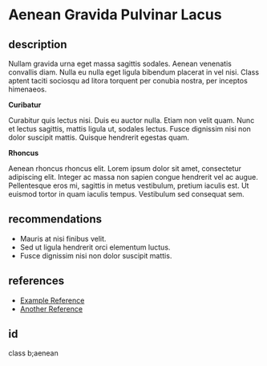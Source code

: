 # Aenean Gravida Pulvinar Lacus

## description

Nullam gravida urna eget massa sagittis sodales.
Aenean venenatis convallis diam.
Nulla eu nulla eget ligula bibendum placerat in vel nisi.
Class aptent taciti sociosqu ad litora torquent per conubia nostra, per inceptos himenaeos.

**Curibatur**

Curabitur quis lectus nisi.
Duis eu auctor nulla.
Etiam non velit quam.
Nunc et lectus sagittis, mattis ligula ut, sodales lectus.
Fusce dignissim nisi non dolor suscipit mattis.
Quisque hendrerit egestas quam.

**Rhoncus**

Aenean rhoncus rhoncus elit.
Lorem ipsum dolor sit amet, consectetur adipiscing elit.
Integer ac massa non sapien congue hendrerit vel ac augue.
Pellentesque eros mi, sagittis in metus vestibulum, pretium iaculis est.
Ut euismod tortor in quam iaculis tempus.
Vestibulum sed consequat sem. 

## recommendations

* Mauris at nisi finibus velit.
* Sed ut ligula hendrerit orci elementum luctus.
* Fusce dignissim nisi non dolor suscipit mattis.

## references

* [Example Reference](https://example.com/)
* [Another Reference](https://example.com/)

## id

class b;aenean
